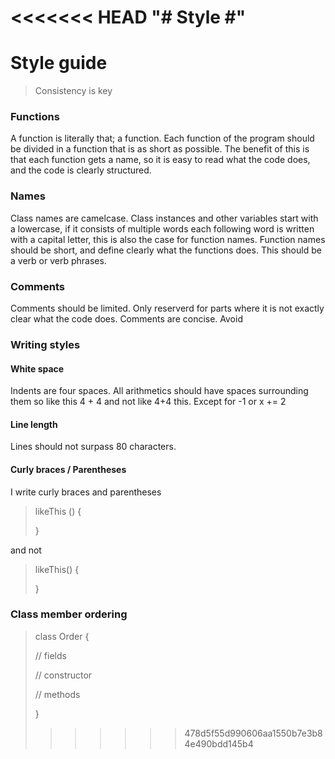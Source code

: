 <<<<<<< HEAD
"# Style #" 
=======
# Style guide #

> Consistency is key

### Functions

A function is literally that; a function. Each function of the program should be divided in a function that is as short as possible.
The benefit of this is that each function gets a name, so it is easy to read what the code does, and the code is clearly structured.

### Names

Class names are camelcase. Class instances and other variables start with a lowercase, if it consists of multiple words each following
word is written with a capital letter, this is also the case for function names. Function names should be short, and define clearly what
the functions does. This should be a verb or verb phrases.

### Comments

Comments should be limited. Only reserverd for parts where it is not exactly clear what the code does. Comments are concise.
Avoid 

### Writing styles

#### White space

Indents are four spaces.
All arithmetics should have spaces surrounding them so like this 4 + 4 and not like 4+4 this. Except for
-1 or x += 2

#### Line length

Lines should not surpass 80 characters.

#### Curly braces / Parentheses

I write curly braces and parentheses 

>likeThis () {
>
>}

and not 

>likeThis()
>{
>
>}


### Class member ordering

>class Order {
>
> // fields
> 
> // constructor
> 
> // methods
> 
>}
>>>>>>> 478d5f55d990606aa1550b7e3b84e490bdd145b4
